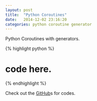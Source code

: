 ```yaml
---
layout: post
title:  "Python Coroutines"
date:   2014-12-02 23:16:20
categories: python coroutine generator
---
```


Python Coroutines with generators.

{% highlight python %}
# code here.
{% endhighlight %}

Check out the [GitHub][daniel-gh]s for codes.

[daniel-gh]:   https://github.com/daniel5gh/
